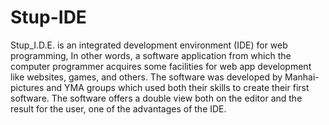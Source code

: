 # Stup-IDE
Stup_I.D.E. is an integrated development environment (IDE) for web programming, In other words, a software application from which the computer programmer acquires some facilities for web app development like websites, games, and others. The software was developed by Manhai-pictures and YMA groups which used both their skills to create their first software. The software offers a double view both on the editor and the result for the user, one of the advantages of the IDE.
